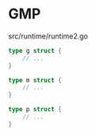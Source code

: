 # GMP  

src/runtime/runtime2.go  

```go
type g struct {
    // ...
}

type m struct {
    // ...	
}

type p struct {
    // ...
}
```